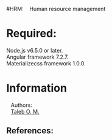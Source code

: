 #HRM:
&nbsp;&nbsp;&nbsp;Human resource management

# Required:
Node.js v6.5.0 or later.
<br> Angular framework 7.2.7.
<br>Materializecss framework 1.0.0.

# Information
  &nbsp;&nbsp;&nbsp;Authors:
  <br>
      &nbsp;&nbsp;&nbsp;<a href="https://github.com/Taleb01">Taleb O. M.</a>
      
## References:
 